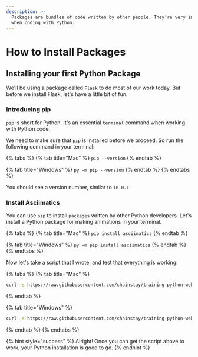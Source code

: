 ```yaml
---
description: >-
  Packages are bundles of code written by other people. They're very important
  when coding with Python.
---
```


# How to Install Packages

## Installing your first Python Package

We'll be using a package called `Flask` to do most of our work today. But before we install Flask, let's have a little bit of fun.

### Introducing pip

`pip` is short for Python. It's an essential `terminal` command when working with Python code.

We need to make sure that `pip` is installed before we proceed. So run the following command in your terminal:

{% tabs %}
{% tab title="Mac" %}
`pip --version`
{% endtab %}

{% tab title="Windows" %}
`py -m pip --version`
{% endtab %}
{% endtabs %}

You should see a version number, similar to `10.0.1`.

### Install Asciimatics

You can use `pip` to install `packages` written by other Python developers. Let's install a Python package for making animations in your terminal.

{% tabs %}
{% tab title="Mac" %}
`pip install asciimatics`
{% endtab %}

{% tab title="Windows" %}
`py -m pip install asciimatics`
{% endtab %}
{% endtabs %}

Now let's take a script that I wrote, and test that everything is working:

{% tabs %}
{% tab title="Mac" %}
```bash
curl -s https://raw.githubusercontent.com/chainstay/training-python-webserver/master/resources/hack_her_413_ascii.py > /tmp/ibeelong.py && python3 /tmp/ibeelong.py
```
{% endtab %}

{% tab title="Windows" %}
```bash
curl -s https://raw.githubusercontent.com/chainstay/training-python-webserver/master/resources/hack_her_413_ascii.py > C:\code\ibeelong.py && py C:\code\ibeelong.py
```
{% endtab %}
{% endtabs %}

{% hint style="success" %}
Alright! Once you can get the script above to work, your Python installation is good to go.
{% endhint %}

